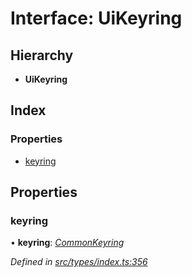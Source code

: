 # Interface: UiKeyring

## Hierarchy

* **UiKeyring**

## Index

### Properties

* [keyring](uikeyring.md#keyring)

## Properties

###  keyring

• **keyring**: *[CommonKeyring](../globals.md#commonkeyring)*

*Defined in [src/types/index.ts:356](https://github.com/PolymathNetwork/polymesh-sdk/blob/da3a97f/src/types/index.ts#L356)*

